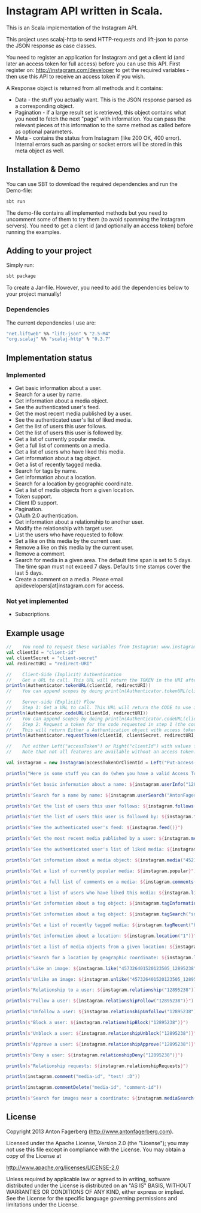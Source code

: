 # Instagram API written in Scala.
This is an Scala implementation of the Instagram API.

This project uses scalaj-http to send HTTP-requests and lift-json to parse the JSON response as case classes.

You need to register an application for Instagram and get a client id (and later an access token for full access) before you can use this API. First register on: http://instagram.com/developer to get the required variables - then use this API to receive an access token if you wish.

A Response object is returned from all methods and it contains:
 * Data - the stuff you actually want. This is the JSON response parsed as a corresponding object.
 * Pagination - if a large result set is retrieved, this object contains what you need to fetch the next "page" with information. You can pass the relevant pieces of this information to the same method as called before as optional parameters.
 * Meta - contains the status from Instagram (like 200 OK, 400 error). Internal errors such as parsing or socket errors will be stored in this meta object as well.

## Installation & Demo
You can use SBT to download the required dependencies and run the Demo-file:

```bash
sbt run
```

The demo-file contains all implemented methods but you need to uncomment some of them to try them (to avoid spamming the Instagram servers). You need to get a client id (and optionally an access token) before running the examples.

## Adding to your project
Simply run:

```bash
sbt package
```

To create a Jar-file. However, you need to add the dependencies below to your project manually!

### Dependencies
The current dependencies I use are:
```bash
"net.liftweb" %% "lift-json" % "2.5-M4"
"org.scalaj" %% "scalaj-http" % "0.3.7"
```

## Implementation status

### Implemented
 * Get basic information about a user.
 * Search for a user by name.
 * Get information about a media object.
 * See the authenticated user's feed.
 * Get the most recent media published by a user.
 * See the authenticated user's list of liked media.
 * Get the list of users this user follows.
 * Get the list of users this user is followed by.
 * Get a list of currently popular media.
 * Get a full list of comments on a media.
 * Get a list of users who have liked this media.
 * Get information about a tag object.
 * Get a list of recently tagged media.
 * Search for tags by name.
 * Get information about a location.
 * Search for a location by geographic coordinate.
 * Get a list of media objects from a given location.
 * Token support.
 * Client ID support.
 * Pagination.
 * OAuth 2.0 authentication.
 * Get information about a relationship to another user.
 * Modify the relationship with target user.
 * List the users who have requested to follow.
 * Set a like on this media by the current user.
 * Remove a like on this media by the current user.
 * Remove a comment.
 * Search for media in a given area. The default time span is set to 5 days. The time span must not exceed 7 days. Defaults time stamps cover the last 5 days.
 * Create a comment on a media. Please email apidevelopers[at]instagram.com for access.

### Not yet implemented
 * Subscriptions.

## Example usage
```Scala
//    You need to request these variables from Instagram: www.instagram.com/developer
val clientId = "client-id"
val clientSecret = "client-secret"
val redirectURI = "redirect-URI"

//    Client-Side (Implicit) Authentication
//    Get a URL to call. This URL will return the TOKEN in the URI after the #-symbol (and you're done)..
println(Authenticator.tokenURL(clientId, redirectURI))
//    You can append scopes by doing println(Authenticator.tokenURL(clientId, redirectURI, comments = true, relationships = true, likes = true))

//    Server-side (Explicit) Flow
//    Step 1: Get a URL to call. This URL will return the CODE to use in step 2 in the URI as a parameter code.
println(Authenticator.codeURL(clientId, redirectURI))
//    You can append scopes by doing println(Authenticator.codeURL(clientId, redirectURI, comments = true, relationships = true, likes = true))
//    Step 2: Request a token for the code requested in step 1 (the code is valid one time only).
//    This will return Either a Authentication object with access token and user information or a Meta object on failure.
println(Authenticator.requestToken(clientId, clientSecret, redirectURI, code = "the-code-from-step-1"))

//    Put either Left("accessToken") or Right("clientId") with values from com.antonfagerberg.instagram.Instagram here.
//    Note that not all features are available without an access token.

val instagram = new Instagram(accessTokenOrClientId = Left("Put-access-token-here"))

println("Here is some stuff you can do (when you have a valid Access Token or Client Id):")

println(s"Get basic information about a name: ${instagram.userInfo("12895238")}")

println(s"Search for a name by name: ${instagram.userSearch("AntonFagerberg")}")

println(s"Get the list of users this user follows: ${instagram.follows("12895238")}")

println(s"Get the list of users this user is followed by: ${instagram.followedBy("12895238")}")

println(s"See the authenticated user's feed: ${instagram.feed()}")

println(s"Get the most recent media published by a user: ${instagram.mediaRecent("12895238")}")

println(s"See the authenticated user's list of liked media: ${instagram.liked()}")

println(s"Get information about a media object: ${instagram.media("452194471682227494_12895238")}")

println(s"Get a list of currently popular media: ${instagram.popular}")

println(s"Get a full list of comments on a media: ${instagram.comments("452194471682227494_12895238")}")

println(s"Get a list of users who have liked this media: ${instagram.likes("452194471682227494_12895238")}")

println(s"Get information about a tag object: ${instagram.tagInformation("hipster")}")

println(s"Get information about a tag object: ${instagram.tagSearch("snowy")}")

println(s"Get a list of recently tagged media: ${instagram.tagRecent("beer")}")

println(s"Get information about a location: ${instagram.location("1")}")

println(s"Get a list of media objects from a given location: ${instagram.locationMedia("1")}")

println(s"Search for a location by geographic coordinate: ${instagram.locationSearch(Some("48.858844" -> "2.294351"))}")

println(s"Like an image: ${instagram.like("457326401520123505_12895238")}")

println(s"Unlike an image: ${instagram.unlike("457326401520123505_12895238")}")

println(s"Relationship to a user: ${instagram.relationship("12895238")}")

println(s"Follow a user: ${instagram.relationshipFollow("12895238")}")

println(s"Unfollow a user: ${instagram.relationshipUnfollow("12895238")}")

println(s"Block a user: ${instagram.relationshipBlock("12895238")}")

println(s"Unblock a user: ${instagram.relationshipUnblock("12895238")}")

println(s"Approve a user: ${instagram.relationshipApprove("12895238")}")

println(s"Deny a user: ${instagram.relationshipDeny("12895238")}")

println(s"Relationship requests: ${instagram.relationshipRequests}")

println(instagram.comment("media-id", "test! :D"))

println(instagram.commentDelete("media-id", "comment-id"))

println(s"Search for images near a coordinate: ${instagram.mediaSearch("48.858844" -> "2.294351")}")
```

## License
Copyright 2013 Anton Fagerberg (http://www.antonfagerberg.com).

Licensed under the Apache License, Version 2.0 (the "License"); you may not use this file except in compliance with the License. You may obtain a copy of the License at

http://www.apache.org/licenses/LICENSE-2.0

Unless required by applicable law or agreed to in writing, software distributed under the License is distributed on an "AS IS" BASIS, WITHOUT WARRANTIES OR CONDITIONS OF ANY KIND, either express or implied. See the License for the specific language governing permissions and limitations under the License.